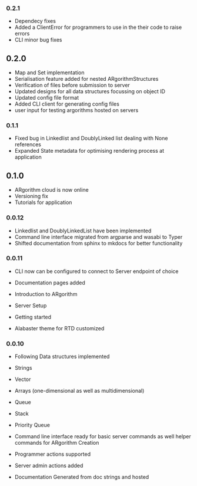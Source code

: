 ### 0.2.1

- Dependecy fixes
- Added a ClientError for programmers to use in the their code to raise errors
- CLI minor bug fixes

## 0.2.0

- Map and Set implementation
- Serialisation feature added for nested ARgorithmStructures
- Verification of files before submission to server
- Updated designs for all data structures focussing on object ID
- Updated config file format
- Added CLI client for generating config files
- user input for testing argorithms hosted on servers

### 0.1.1

- Fixed bug in Linkedlist and DoublyLinked list dealing with None references
- Expanded State metadata for optimising rendering process at application

## 0.1.0

- ARgorithm cloud is now online
- Versioning fix
- Tutorials for application

### 0.0.12

- Linkedlist and DoublyLinkedList have been implemented
- Command line interface migrated from argparse and wasabi to Typer
- Shifted documentation from sphinx to mkdocs for better functionality

### 0.0.11

-  CLI now can be configured to connect to Server endpoint of choice

-  Documentation pages added
  -  Introduction to ARgorithm
  -  Server Setup
  -  Getting started

- Alabaster theme for RTD customized

### 0.0.10

-  Following Data structures implemented
  -  Strings
  -  Vector
  -  Arrays (one-dimensional as well as multidimensional)
  -  Queue
  -  Stack
  -  Priority Queue

-  Command line interface ready for basic server commands as well helper commands for ARgorithm Creation
  -  Programmer actions supported
  -  Server admin actions added

-  Documentation Generated from doc strings and hosted